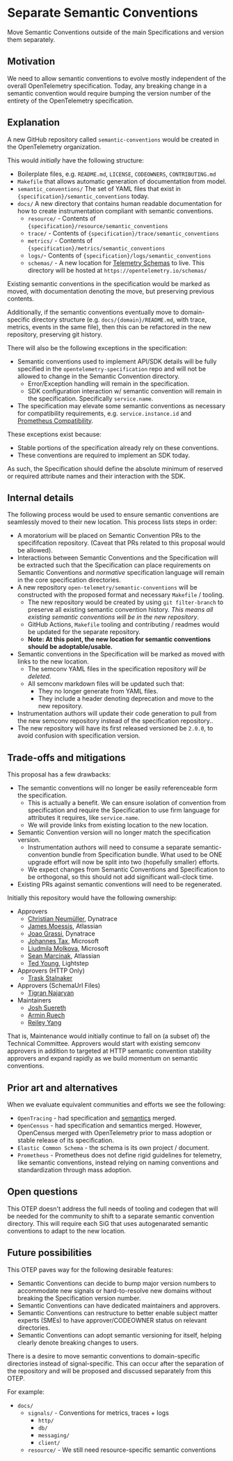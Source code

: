 # Separate Semantic Conventions

Move Semantic Conventions outside of the main Specifications and version them
separately.

## Motivation

We need to allow semantic conventions to evolve mostly independent of the
overall OpenTelemetry specification. Today, any breaking change in a semantic
convention would require bumping the version number of the entirety of the
OpenTelemetry specification.

## Explanation

A new GitHub repository called `semantic-conventions` would be created in the
OpenTelemetry organization.

This would *initially* have the following structure:

- Boilerplate files, e.g. `README.md`, `LICENSE`, `CODEOWNERS`, `CONTRIBUTING.md`
- `Makefile` that allows automatic generation of documentation from model.
- `semantic_conventions/` The set of YAML files that exist in
  `{specification}/semantic_conventions` today.
- `docs/` A new directory that contains human readable documentation for how to
  create instrumentation compliant with semantic conventions.
  - `resource/` - Contents of `{specification}/resource/semantic_conventions`
  - `trace/` - Contents of `{specification}/trace/semantic_conventions`
  - `metrics/` - Contents of `{specification}/metrics/semantic_conventions`
  - `logs/`- Contents of `{specification}/logs/semantic_conventions`
  - `schemas/` - A new location for [Telemetry Schemas](https://github.com/open-telemetry/opentelemetry-specification/blob/main/specification/schemas/README.md)
    to live. This directory will be hosted at
    `https://opentelemetry.io/schemas/`

Existing semantic conventions in the specification would be marked as
moved, with documentation denoting the move, but preserving previous contents.

Additionally, if the semantic conventions eventually move to domain-specific
directory structure (e.g. `docs/{domain}/README.md`, with trace, metrics, events
in the same file), then this can be refactored in the new repository, preserving
git history.

There will also be the following exceptions in the specification:

- Semantic conventions used to implement API/SDK details will be fully specified in the `opentelemetry-specification` repo
  and will not be allowed to change in the Semantic Convention directory.
  - Error/Exception handling will remain in the specification.
  - SDK configuration interaction w/ semantic convention will remain in the
    specification. Specifically `service.name`.
- The specification may elevate some semantic conventions as necessary for
  compatibility requirements, e.g. `service.instance.id` and
  [Prometheus Compatibility](https://github.com/open-telemetry/opentelemetry-specification/blob/main/specification/compatibility/prometheus_and_openmetrics.md).

These exceptions exist because:

- Stable portions of the specification already rely on these conventions.
- These conventions are required to implement an SDK today.

As such, the Specification should define the absolute minimum of reserved or
required attribute names and their interaction with the SDK.

## Internal details

The following process would be used to ensure semantic conventions are
seamlessly moved to their new location. This process lists steps in order:

- A moratorium will be placed on Semantic Convention PRs to the specififcation
  repository. (Caveat that PRs related to this proposal would be allowed).
- Interactions between Semantic Conventions and the Specification will be
  extracted such that the Specification can place requirements on Semantic
  Conventions and *normative* specification language will remain in the
  core specification directories.
- A new repository `open-telemetry/semantic-conventions` will be constructed with
  the proposed format and necessary `Makefile` / tooling.
  - The new repository would be created by using `git filter-branch` to preserve
    all existing semantic convention history. *This means all existing
    semantic conventions will be in the new repository*.
  - GitHub Actions, `Makefile` tooling and contributing / readmes would be
    updated for the separate repository.
  - **Note: At this point, the new location for semantic conventions should
      be adoptable/usable.**
- Semantic conventions in the Specification will be marked as moved with
  links to the new location.
  - The semconv YAML files in the specification repository *will be deleted*.
  - All semconv markdown files will be updated such that:
    - They no longer generate from YAML files.
    - They include a header denoting deprecation and move to the new repository.
- Instrumentation authors will update their code generation to pull from the new
  semconv repository instead of the specification repository..
- The new repository will have its first released versioned be `2.0.0`, to avoid
    confusion with specification version.

## Trade-offs and mitigations

This proposal has a few drawbacks:

- The semantic conventions will no longer be easily referenceable form the specification.
  - This is actually a benefit. We can ensure isolation of convention from
    specification and require the Specification to use firm language for
    attributes it requires, like `service.name`.
  - We will provide links from existing location to the new location.
- Semantic Convention version will no longer match the specification version.
  - Instrumentation authors will need to consume a separate semantic-convention
    bundle from Specification bundle. What used to be ONE upgrade effort will
    now be split into two (hopefully smaller) efforts.
  - We expect changes from Semantic Conventions and Specification to be
    orthogonal, so this should not add significant wall-clock time.
- Existing PRs against semantic conventions will need to be regenerated.

Initially this repository would have the following ownership:

- Approvers
  - [Christian Neumüller](https://github.com/Oberon00), Dynatrace
  - [James Moessis](https://github.com/jamesmoessis), Atlassian
  - [Joao Grassi](https://github.com/joaopgrassi), Dynatrace
  - [Johannes Tax](https://github.com/pyohannes), Microsoft
  - [Liudmila Molkova](https://github.com/lmolkova), Microsoft
  - [Sean Marcinak](https://github.com/MovieStoreGuy), Atlassian
  - [Ted Young](https://github.com/tedsuo), Lightstep
- Approvers (HTTP Only)
  - [Trask Stalnaker](github.com/trask)
- Approvers (SchemaUrl Files)
  - [Tigran Najaryan](github.com/tigrannajaryan)
- Maintainers
  - [Josh Suereth](github.com/jsuereth)
  - [Armin Ruech](github.com/arminru)
  - [Reiley Yang](github.com/reyang)

That is, Maintenance would initially continue to fall on (a subset of) the
Technical Committee. Approvers would start with existing semconv approvers in
addition to targeted at HTTP semantic convention stability approvers and
expand rapidly as we build momentum on semantic conventions.

## Prior art and alternatives

When we evaluate equivalent communities and efforts we see the following:

- `OpenTracing` - had specification and [semantics](https://github.com/opentracing/specification/blob/master/semantic_conventions.md)
  merged.
- `OpenCensus` - had specification and semantics merged. However, OpenCensus
  merged with OpenTelemetry prior to mass adoption or stable release of its
  specification.
- `Elastic Common Schema` - the schema is its own project / document.
- `Prometheus` - Prometheus does not define rigid guidelines for telemetry, like
  semantic conventions, instead relying on naming conventions and
  standardization through mass adoption.

## Open questions

This OTEP doesn't address the full needs of tooling and codegen that will be
needed for the community to shift to a separate semantic convention directory.
This will require each SiG that uses autogenarated semantic conventions to
adapt to the new location.

## Future possibilities

This OTEP paves way for the following desirable features:

- Semantic Conventions can decide to bump major version numbers to accommodate
  new signals or hard-to-resolve new domains without breaking the Specification
  version number.
- Semantic Conventions can have dedicated maintainers and approvers.
- Semantic Conventions can restructure to better enable subject matter experts
  (SMEs) to have approver/CODEOWNER status on relevant directories.
- Semantic Conventions can adopt semantic versioning for itself, helping clearly
  denote breaking changes to users.

There is a desire to move semantic conventions to domain-specific directories
instead of signal-specific. This can occur after the separation of the repository
and will be proposed and discussed separately from this OTEP.

For example:

- `docs/`
  - `signals/` - Conventions for metrics, traces + logs
    - `http/`
    - `db/`
    - `messaging/`
    - `client/`
  - `resource/` - We still need resource-specific semantic conventions
